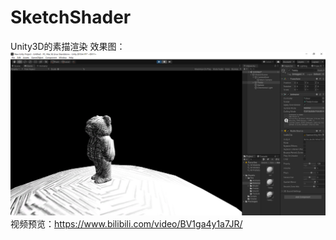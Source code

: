 # SketchShader
Unity3D的素描渲染
效果图：
![image](https://github.com/YasinXin/SketchShader/blob/master/ScreenShot/素描泰迪.png?raw=true)
视频预览：https://www.bilibili.com/video/BV1ga4y1a7JR/
